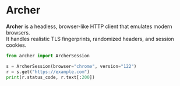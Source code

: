 # Archer

**Archer** is a headless, browser-like HTTP client that emulates modern browsers.  
It handles realistic TLS fingerprints, randomized headers, and session cookies.  

```python
from archer import ArcherSession

s = ArcherSession(browser="chrome", version="122")
r = s.get("https://example.com")
print(r.status_code, r.text[:200])
